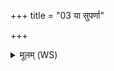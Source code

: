 +++
title = "03 या सुपर्णा"

+++
<details><summary>मूलम् (WS)</summary>

या सुपर्णा आङ्गिरसीर्दिव्या या रघटो विदुः ।  
वयांसि हंसा या विदुर्याश्च सर्वे पतत्रिणः ।  
मृगा या विदुरोषधीस्ता अस्मा अवसे हुवे ॥ ३ ॥
</details>
